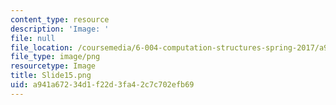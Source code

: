 ```yaml
---
content_type: resource
description: 'Image: '
file: null
file_location: /coursemedia/6-004-computation-structures-spring-2017/a941a67234d1f22d3fa42c7c702efb69_Slide15.png
file_type: image/png
resourcetype: Image
title: Slide15.png
uid: a941a672-34d1-f22d-3fa4-2c7c702efb69
---
```

